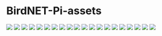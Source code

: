 # BirdNET-Pi-assets
<img src="https://raw.githubusercontent.com/mcguirepr89/BirdNET-Pi-assets/main/1.png" />
<img src="https://raw.githubusercontent.com/mcguirepr89/BirdNET-Pi-assets/main/2.png" />
<img src="https://raw.githubusercontent.com/mcguirepr89/BirdNET-Pi-assets/main/3.png" />
<img src="https://raw.githubusercontent.com/mcguirepr89/BirdNET-Pi-assets/main/4.png" />
<img src="https://raw.githubusercontent.com/mcguirepr89/BirdNET-Pi-assets/main/5.png" />
<img src="https://raw.githubusercontent.com/mcguirepr89/BirdNET-Pi-assets/main/6.png" />
<img src="https://raw.githubusercontent.com/mcguirepr89/BirdNET-Pi-assets/main/7.png" />
<img src="https://raw.githubusercontent.com/mcguirepr89/BirdNET-Pi-assets/main/8.png" />
<img src="https://raw.githubusercontent.com/mcguirepr89/BirdNET-Pi-assets/main/9.png" />
<img src="https://raw.githubusercontent.com/mcguirepr89/BirdNET-Pi-assets/main/10.png" />
<img src="https://raw.githubusercontent.com/mcguirepr89/BirdNET-Pi-assets/main/11.png" />
<img src="https://raw.githubusercontent.com/mcguirepr89/BirdNET-Pi-assets/main/12.png" />
<img src="https://raw.githubusercontent.com/mcguirepr89/BirdNET-Pi-assets/main/13.png" />
<img src="https://raw.githubusercontent.com/mcguirepr89/BirdNET-Pi-assets/main/14.png" />
<img src="https://raw.githubusercontent.com/mcguirepr89/BirdNET-Pi-assets/main/15.png" />
<img src="https://raw.githubusercontent.com/mcguirepr89/BirdNET-Pi-assets/main/16.png" />
<img src="https://raw.githubusercontent.com/mcguirepr89/BirdNET-Pi-assets/main/17.png" />
<img src="https://raw.githubusercontent.com/mcguirepr89/BirdNET-Pi-assets/main/18.png" />
<img src="https://raw.githubusercontent.com/mcguirepr89/BirdNET-Pi-assets/main/19.png" />
<img src="https://raw.githubusercontent.com/mcguirepr89/BirdNET-Pi-assets/main/20.png" />

